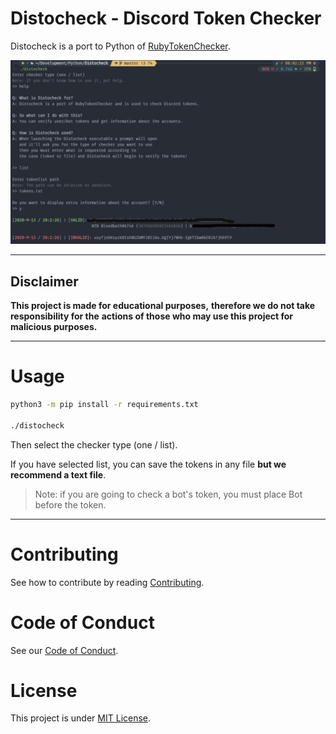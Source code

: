 # Distocheck - Discord Token Checker
Distocheck is a port to Python of [RubyTokenChecker](https://github.com/3CDevelopment/RubyTokenChecker).

![Distocheck Example](./assets/screenshot.jpg)

---

## Disclaimer
**This project is made for educational purposes,**
**therefore we do not take responsibility for the**
**actions of those who may use this project for malicious purposes.**

---

# Usage
```sh
python3 -m pip install -r requirements.txt

./distocheck
```

Then select the checker type (one / list).

If you have selected list, you can save the
tokens in any file **but we recommend a text file**.

> Note: if you are going to check a bot's token, you must place Bot before the token.

---

# Contributing
See how to contribute by reading [Contributing](./CONTRIBUTING.md).

# Code of Conduct
See our [Code of Conduct](./CODE_OF_CONDUCT.md).

# License
This project is under [MIT License](./LICENSE).
